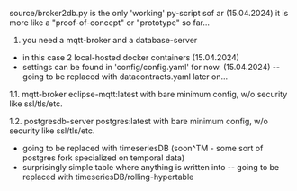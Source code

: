 source/broker2db.py is the only 'working' py-script sof ar (15.04.2024)
it is more like a "proof-of-concept" or "prototype" so far...

1. you need a mqtt-broker and a database-server
- in this case 2 local-hosted docker containers (15.04.2024)
- settings can be found in 'config/config.yaml' for now. (15.04.2024)
-- going to be replaced with datacontracts.yaml later on...
  
1.1. mqtt-broker
eclipse-mqtt:latest with bare minimum config, w/o security like ssl/tls/etc.

1.2. postgresdb-server
postgres:latest with bare minimum config, w/o security like ssl/tls/etc.
- going to be replaced with timeseriesDB (soon^TM - some sort of postgres fork specialized on temporal data)
- surprisingly simple table where anything is written into
-- going to be replaced with timeseriesDB/rolling-hypertable
